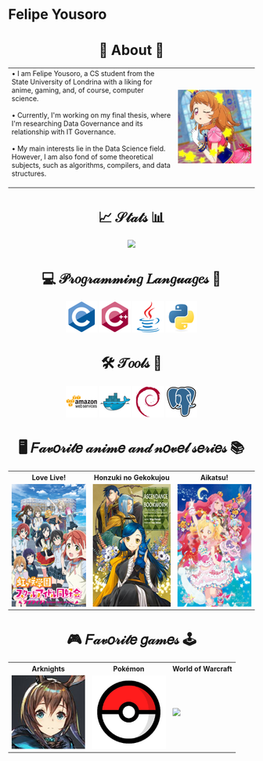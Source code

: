 # Felipe Yousoro

<div align="center">
    
<h1> 👋 About 👋 </h1>

 >

</div>

<div style="display: inline_block">

<table style="width: 100%">
<tr>

<td width="67.5%"> 
• I am Felipe Yousoro, a CS student from the State University of Londrina with a liking for anime, gaming, and, of course, computer science. <br><br>
• Currently, I'm working on my final thesis, where I'm researching Data Governance and its relationship with IT Governance. <br><br> 
• My main interests lie in the Data Science field. However, I am also fond of some theoretical subjects, such as algorithms, compilers, and data structures. <br><br>
</td>

<td align="center">
<img src="./imgs/akari.png">
</td>

</tr>
</table>

</div>

<div align="center">
    
<h1>📈 𝒮𝓉𝒶𝓉𝓈 📊</h1>

![](https://komarev.com/ghpvc/?username=felipeyousoro&style=for-the-badge&color=green)

</div>

<div align="center">

<h1> 💻 𝒫𝓇𝑜𝑔𝓇𝒶𝓂𝓂𝒾𝓃𝑔 𝐿𝒶𝓃𝑔𝓊𝒶𝑔𝑒𝓈 🤖 </h1>

<p>
<img src="./icons/prog/c.svg" height="64" width="64">
<img src="./icons/prog/cpp.svg" height="64" width="64">
<img src="./icons/prog/java.svg" height="64" width="64">
<img src="./icons/prog/python.svg" height="64" width="64">
</p>

<h1>🛠️ 𝒯𝑜𝑜𝓁𝓈 🚀</h1>

<p>
<img src="./icons/prog/aws.svg" height="64" width="64">
<img src="./icons/prog/docker.svg" height="64" width="64">
<img src="./icons/prog/debian.svg" height="64" width="64">
<img src="./icons/prog/pgsql.svg" height="64" width="64">
</p>

</div>

<div align="center">

<h1>🖥️ 𝐹𝒶𝓋𝑜𝓇𝒾𝓉𝑒 𝒶𝓃𝒾𝓂𝑒 𝒶𝓃𝒹 𝓃𝑜𝓋𝑒𝓁 𝓈𝑒𝓇𝒾𝑒𝓈 📚</h1>

<table>
    <tr>
    <th>Love Live!</th>
    <th>Honzuki no Gekokujou</th>
    <th>Aikatsu!</th>
    </tr>
    <tr>
    <td><img height="250" src="./imgs/love-live.jpg"></td>
    <td><img height="250" src="./imgs/honzuki.jpg"></td>
    <td><img height="250" src="./imgs/aikatsu.jpg"></td>
    </tr>
</table> 

</div>

<div align="center">

<h1>🎮 𝐹𝒶𝓋𝑜𝓇𝒾𝓉𝑒 𝑔𝒶𝓂𝑒𝓈 🕹️</h1>

<table style="margin: 0 auto; width: 100%;">
    <tr>
    <th>Arknights</th>
    <th>Pokémon</th>
    <th>World of Warcraft</th>
    </tr>
    <tr>
    <td><img height="150" src="./imgs/arknights.jpg"></td>
    <td><img height="150" src="./imgs/pokemon.png"></td>
    <td><img height="150" src="./imgs/wow.png"></td>
    </tr>
</table> 

</div>

